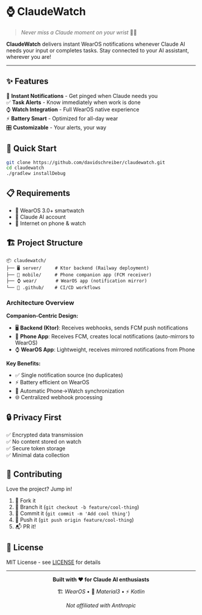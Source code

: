 # ⌚ ClaudeWatch

> *Never miss a Claude moment on your wrist* 🤖✨

**ClaudeWatch** delivers instant WearOS notifications whenever Claude AI needs your input or completes tasks. Stay connected to your AI assistant, wherever you are! 

---

## ✨ Features

🔔 **Instant Notifications** - Get pinged when Claude needs you  
✅ **Task Alerts** - Know immediately when work is done  
⌚ **Watch Integration** - Full WearOS native experience  
⚡ **Battery Smart** - Optimized for all-day wear  
🎛️ **Customizable** - Your alerts, your way  

## 🚀 Quick Start

```bash
git clone https://github.com/davidschreiber/claudewatch.git
cd claudewatch
./gradlew installDebug
```

## 📋 Requirements

- 📱 WearOS 3.0+ smartwatch
- 🤖 Claude AI account  
- 📶 Internet on phone & watch

## 🏗️ Project Structure

```
📦 claudewatch/
├── 🖥️ server/     # Ktor backend (Railway deployment)
├── 📱 mobile/     # Phone companion app (FCM receiver)
├── ⌚ wear/       # WearOS app (notification mirror)
└── 🔧 .github/    # CI/CD workflows
```

### Architecture Overview

**Companion-Centric Design:**
- 🖥️ **Backend (Ktor)**: Receives webhooks, sends FCM push notifications
- 📱 **Phone App**: Receives FCM, creates local notifications (auto-mirrors to WearOS)
- ⌚ **WearOS App**: Lightweight, receives mirrored notifications from Phone

**Key Benefits:**
- ✅ Single notification source (no duplicates)
- ⚡ Battery efficient on WearOS
- 🔄 Automatic Phone→Watch synchronization
- 🌐 Centralized webhook processing

## 🔒 Privacy First

✅ Encrypted data transmission  
✅ No content stored on watch  
✅ Secure token storage  
✅ Minimal data collection  

## 🤝 Contributing

Love the project? Jump in! 

1. 🍴 Fork it
2. 🌿 Branch it (`git checkout -b feature/cool-thing`)
3. 💾 Commit it (`git commit -m 'Add cool thing'`)
4. 🚀 Push it (`git push origin feature/cool-thing`)
5. 📬 PR it!

## 📄 License

MIT License - see [LICENSE](LICENSE) for details

---

<div align="center">

**Built with ❤️ for Claude AI enthusiasts**

🏗️ *WearOS* • 🎨 *Material3* • ⚡ *Kotlin*

*Not affiliated with Anthropic*

</div>